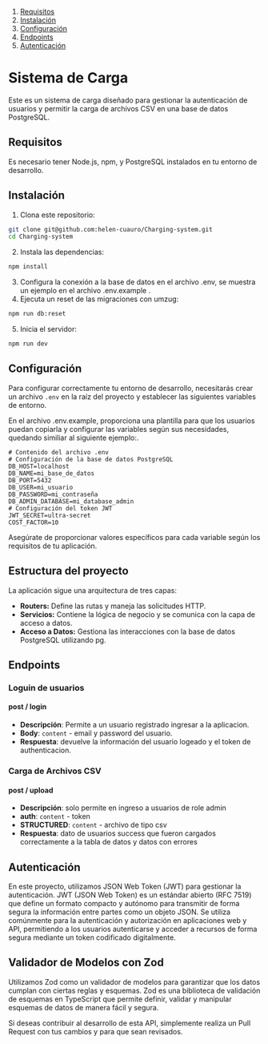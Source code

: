 1. [Requisitos](#requisitos)
2. [Instalación](#instalación)
3. [Configuración](#configuración)
4. [Endpoints](#endpoints)
5. [Autenticación](#autenticación)

# Sistema de Carga

Este es un sistema de carga diseñado para gestionar la autenticación de usuarios y permitir la carga de archivos CSV en una base de datos PostgreSQL.

## Requisitos
Es necesario tener Node.js, npm, y PostgreSQL instalados en tu entorno de desarrollo.

## Instalación
1. Clona este repositorio:
```bash
git clone git@github.com:helen-cuauro/Charging-system.git
cd Charging-system
```
2. Instala las dependencias:
```bash
npm install
```
3. Configura la conexión a la base de datos en el archivo .env, se muestra un ejemplo en el archivo .env.example .
4. Ejecuta un reset de las migraciones con umzug:
```bash
npm run db:reset
```
5. Inicia el servidor:
```bash
npm run dev
```

## Configuración

Para configurar correctamente tu entorno de desarrollo, necesitarás crear un archivo `.env` en la raíz del proyecto y establecer las siguientes variables de entorno.

En el archivo .env.example, proporciona una plantilla para que los usuarios puedan copiarla y configurar las variables según sus necesidades, quedando similiar al siguiente ejemplo:.

```plaintext
# Contenido del archivo .env
# Configuración de la base de datos PostgreSQL
DB_HOST=localhost
DB_NAME=mi_base_de_datos
DB_PORT=5432
DB_USER=mi_usuario
DB_PASSWORD=mi_contraseña
DB_ADMIN_DATABASE=mi_database_admin
# Configuración del token JWT
JWT_SECRET=ultra-secret
COST_FACTOR=10
```

Asegúrate de proporcionar valores específicos para cada variable según los requisitos de tu aplicación.

## Estructura del proyecto

La aplicación sigue una arquitectura de tres capas:
- **Routers:** Define las rutas y maneja las solicitudes HTTP.
- **Servicios:** Contiene la lógica de negocio y se comunica con la capa de acceso a datos.
- **Acceso a Datos:** Gestiona las interacciones con la base de datos PostgreSQL utilizando pg.

## Endpoints

### Loguin de usuarios 
#### post / login
- **Descripción**: Permite a un usuario registrado ingresar a la aplicacion.
- **Body**: `content` - email y password del usuario.
- **Respuesta**: devuelve la información del usuario logeado y el token de authenticacion.

### Carga de Archivos CSV
#### post / upload
- **Descripción**: solo permite en ingreso a usuarios de role admin
- **auth**: `content` - token 
- **STRUCTURED**: `content` - archivo de tipo csv
- **Respuesta**: dato de usuarios success que fueron cargados correctamente a la tabla de datos y datos con errores 

## Autenticación

En este proyecto, utilizamos JSON Web Token (JWT) para gestionar la autenticación. JWT (JSON Web Token) es un estándar abierto (RFC 7519) que define un formato compacto y autónomo para transmitir de forma segura la información entre partes como un objeto JSON. Se utiliza comúnmente para la autenticación y autorización en aplicaciones web y API, permitiendo a los usuarios autenticarse y acceder a recursos de forma segura mediante un token codificado digitalmente.

## Validador de Modelos con Zod

Utilizamos Zod como un validador de modelos para garantizar que los datos cumplan con ciertas reglas y esquemas. Zod es una biblioteca de validación de esquemas en TypeScript que permite definir, validar y manipular esquemas de datos de manera fácil y segura. 



Si deseas contribuir al desarrollo de esta API, simplemente realiza un Pull Request con tus cambios y para que sean revisados.